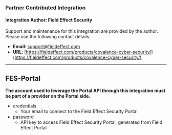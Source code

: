 ### Partner Contributed Integration
#### Integration Author: Field Effect Security
Support and maintenance for this integration are provided by the author. Please use the following contact details:
- **Email**: [support@fieldeffect.com](mailto:support@fieldeffect.com)
- **URL**: [https://fieldeffect.com/products/covalence-cyber-security/](https://fieldeffect.com/products/covalence-cyber-security/)
***
## FES-Portal

**The account used to leverage the Portal API through this integration must be part of a provider on the Portal side.**

- credentials
   - Your email to connect to the Field Effect Security Portal
- password
   - API key to access Field Effect Security Portal, generated from Field Effect Portal
